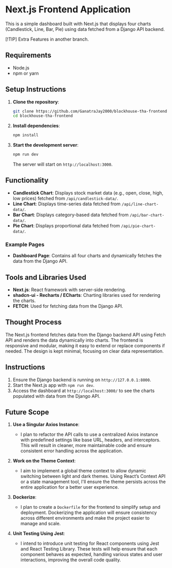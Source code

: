 # Next.js Frontend Application

This is a simple dashboard built with Next.js that displays four charts (Candlestick, Line, Bar, Pie) using data fetched from a Django API backend.

[!TIP]
Extra Features in another branch.

## Requirements

- Node.js
- npm or yarn

## Setup Instructions

1. **Clone the repository**:

   ```bash
   git clone https://github.com/GanatraJay2000/blockhouse-tha-frontend.git
   cd blockhouse-tha-frontend
   ```

2. **Install dependencies**:

   ```bash
   npm install
   ```

3. **Start the development server**:

   ```bash
   npm run dev
   ```

   The server will start on `http://localhost:3000`.

## Functionality

- **Candlestick Chart**: Displays stock market data (e.g., open, close, high, low prices) fetched from `/api/candlestick-data/`.
- **Line Chart**: Displays time-series data fetched from `/api/line-chart-data/`.
- **Bar Chart**: Displays category-based data fetched from `/api/bar-chart-data/`.
- **Pie Chart**: Displays proportional data fetched from `/api/pie-chart-data/`.

### Example Pages

- **Dashboard Page**: Contains all four charts and dynamically fetches the data from the Django API.

## Tools and Libraries Used

- **Next.js**: React framework with server-side rendering.
- **shadcn-ui - Recharts / ECharts**: Charting libraries used for rendering the charts.
- **FETCH**: Used for fetching data from the Django API.

## Thought Process

The Next.js frontend fetches data from the Django backend API using Fetch API and renders the data dynamically into charts. The frontend is responsive and modular, making it easy to extend or replace components if needed. The design is kept minimal, focusing on clear data representation.

## Instructions

1. Ensure the Django backend is running on `http://127.0.0.1:8000`.
2. Start the Next.js app with `npm run dev`.
3. Access the dashboard at `http://localhost:3000/` to see the charts populated with data from the Django API.

## Future Scope

1. **Use a Singular Axios Instance**:

   - I plan to refactor the API calls to use a centralized Axios instance with predefined settings like base URL, headers, and interceptors. This will result in cleaner, more maintainable code and ensure consistent error handling across the application.

2. **Work on the Theme Context**:

   - I aim to implement a global theme context to allow dynamic switching between light and dark themes. Using React’s Context API or a state management tool, I'll ensure the theme persists across the entire application for a better user experience.

3. **Dockerize**:

   - I plan to create a `Dockerfile` for the frontend to simplify setup and deployment. Dockerizing the application will ensure consistency across different environments and make the project easier to manage and scale.

4. **Unit Testing Using Jest**:
   - I intend to introduce unit testing for React components using Jest and React Testing Library. These tests will help ensure that each component behaves as expected, handling various states and user interactions, improving the overall code quality.
